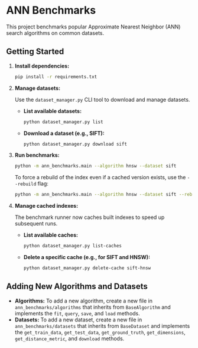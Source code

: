 # ANN Benchmarks

This project benchmarks popular Approximate Nearest Neighbor (ANN) search algorithms on common datasets.

## Getting Started

1.  **Install dependencies:**

    ```bash
    pip install -r requirements.txt
    ```

2.  **Manage datasets:**

    Use the `dataset_manager.py` CLI tool to download and manage datasets.

    *   **List available datasets:**
        ```bash
        python dataset_manager.py list
        ```

    *   **Download a dataset (e.g., SIFT):**
        ```bash
        python dataset_manager.py download sift
        ```

3.  **Run benchmarks:**

    ```bash
    python -m ann_benchmarks.main --algorithm hnsw --dataset sift
    ```
    To force a rebuild of the index even if a cached version exists, use the `--rebuild` flag:
    ```bash
    python -m ann_benchmarks.main --algorithm hnsw --dataset sift --rebuild
    ```

4.  **Manage cached indexes:**

    The benchmark runner now caches built indexes to speed up subsequent runs.

    *   **List available caches:**
        ```bash
        python dataset_manager.py list-caches
        ```

    *   **Delete a specific cache (e.g., for SIFT and HNSW):**
        ```bash
        python dataset_manager.py delete-cache sift-hnsw
        ```

## Adding New Algorithms and Datasets

*   **Algorithms:** To add a new algorithm, create a new file in `ann_benchmarks/algorithms` that inherits from `BaseAlgorithm` and implements the `fit`, `query`, `save`, and `load` methods.
*   **Datasets:** To add a new dataset, create a new file in `ann_benchmarks/datasets` that inherits from `BaseDataset` and implements the `get_train_data`, `get_test_data`, `get_ground_truth`, `get_dimensions`, `get_distance_metric`, and `download` methods.
